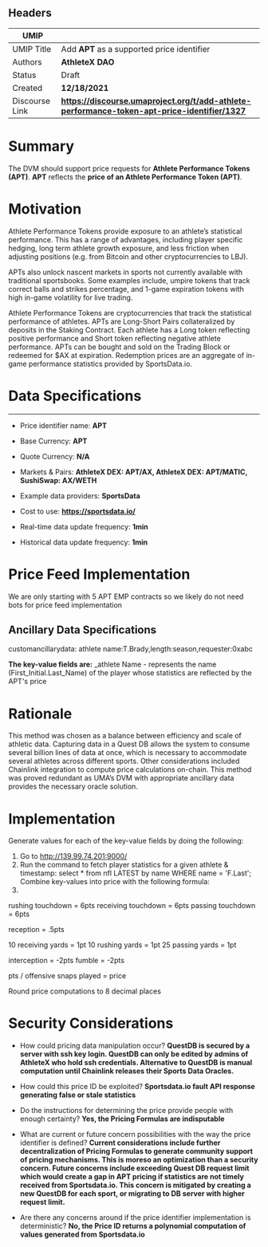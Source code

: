 ## Headers

| UMIP                |                                                               |
| ------------------- | ------------------------------------------------------------- |
| UMIP Title          | Add **APT** as a supported price identifier |
| Authors             | **AthleteX DAO**                                                      |
| Status              | Draft                                                         |
| Created             | **12/18/2021**                                              |
| Discourse Link      | **https://discourse.umaproject.org/t/add-athlete-performance-token-apt-price-identifier/1327**            |

# Summary 

The DVM should support price requests for **Athlete Performance Tokens (APT)**. **APT** reflects the **price of an Athlete Performance Token (APT)**.


# Motivation
Athlete Performance Tokens provide exposure to an athlete’s statistical performance.
This has a range of advantages, including player specific hedging, long term athlete
growth exposure, and less friction when adjusting positions (e.g. from Bitcoin and other
cryptocurrencies to LBJ).

APTs also unlock nascent markets in sports not currently available with traditional
sportsbooks. Some examples include, umpire tokens that track correct balls and strikes
percentage, and 1-game expiration tokens with high in-game volatility for live trading.

Athlete Performance Tokens are cryptocurrencies that track the statistical performance
of athletes. APTs are Long-Short Pairs collateralized by deposits in the Staking Contract.
Each athlete has a Long token reflecting positive performance and Short token
reflecting negative athlete performance. APTs can be bought and sold on the Trading
Block or redeemed for $AX at expiration. Redemption prices are an aggregate of
in-game performance statistics provided by SportsData.io.

# Data Specifications

-----------------------------------------
- Price identifier name: **APT** 
- Base Currency: **APT**
- Quote Currency: **N/A**
- Markets & Pairs: **AthleteX DEX: APT/AX, AthleteX DEX: APT/MATIC, SushiSwap: AX/WETH**
- Example data providers: **SportsData**
- Cost to use: **https://sportsdata.io/**

- Real-time data update frequency: **1min**
- Historical data update frequency: **1min**

# Price Feed Implementation

We are only starting with 5 APT EMP contracts so we likely do not need bots for price feed implementation

## Ancillary Data Specifications
customancillarydata:
athlete name:T.Brady,length:season,requester:0xabc

**The key-value fields are:**
_athlete Name - represents the name (First_Initial.Last_Name) of the player whose statistics are reflected by the APT's price

# Rationale

This method was chosen as a balance between efficiency and scale of athletic data. Capturing data in a Quest DB allows the system to consume several billion lines of data at once, which is necessary to accommodate several athletes across different sports. Other considerations included Chainlink integration to compute price calculations on-chain. This method was proved redundant as UMA’s DVM with appropriate ancillary data provides the necessary oracle solution.

# Implementation

Generate values for each of the key-value fields by doing the following:
1. Go to http://139.99.74.201:9000/
2. Run the command to fetch player statistics for a given athlete & timestamp: select * from nfl LATEST by name WHERE name = 'F.Last';
Combine key-values into price with the following formula:
3. 
rushing touchdown = 6pts
receiving touchdown = 6pts
passing touchdown = 6pts

reception = .5pts

10 receiving yards = 1pt
10 rushing yards = 1pt
25 passing yards = 1pt

interception = -2pts
fumble = -2pts

pts / offensive snaps played = price

Round price computations to 8 decimal places

# Security Considerations

- How could pricing data manipulation occur?
**QuestDB is secured by a server with ssh key login. QuestDB can only be edited by admins of AthleteX who hold ssh credentials. Alternative to QuestDB is manual computation until Chainlink releases their Sports Data Oracles.**
- How could this price ID be exploited?
**Sportsdata.io fault API response generating false or stale statistics**

- Do the instructions for determining the price provide people with enough certainty?
**Yes, the Pricing Formulas are indisputable**

- What are current or future concern possibilities with the way the price identifier is defined?
**Current considerations include further decentralization of Pricing Formulas to generate community support of pricing mechanisms. This is moreso an optimization than a security concern. Future concerns include exceeding Quest DB request limit which would create a gap in APT pricing if statistics are not timely received from Sportsdata.io. This concern is mitigated by creating a new QuestDB for each sport, or migrating to DB server with higher request limit.**

- Are there any concerns around if the price identifier implementation is deterministic?
**No, the Price ID returns a polynomial computation of values generated from Sportsdata.io**
